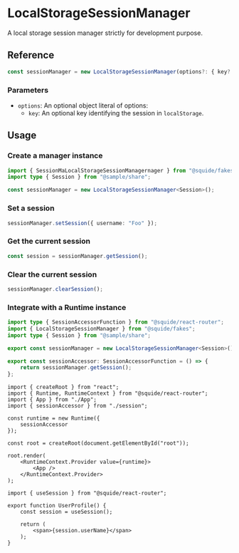 # LocalStorageSessionManager

A local storage session manager strictly for development purpose.

## Reference

```ts
const sessionManager = new LocalStorageSessionManager(options?: { key? })
```

### Parameters

- `options`: An optional object literal of options:
    - `key`: An optional key identifying the session in `localStorage`.

## Usage

### Create a manager instance

```ts
import { SessionMaLocalStorageSessionManagernager } from "@squide/fakes";
import type { Session } from "@sample/share";

const sessionManager = new LocalStorageSessionManager<Session>();
```

### Set a session

```ts
sessionManager.setSession({ username: "Foo" });
```

### Get the current session

```ts
const session = sessionManager.getSession();
```

### Clear the current session

```ts
sessionManager.clearSession();
```

### Integrate with a Runtime instance

```ts !#8 host/src/session.ts
import type { SessionAccessorFunction } from "@squide/react-router";
import { LocalStorageSessionManager } from "@squide/fakes";
import type { Session } from "@sample/share";

export const sessionManager = new LocalStorageSessionManager<Session>();

export const sessionAccessor: SessionAccessorFunction = () => {
    return sessionManager.getSession();
};
```

```tsx !#4,6-8 host/src/bootstrap.tsx
import { createRoot } from "react";
import { Runtime, RuntimeContext } from "@squide/react-router";
import { App } from "./App";
import { sessionAccessor } from "./session";

const runtime = new Runtime({
    sessionAccessor
});

const root = createRoot(document.getElementById("root"));

root.render(
    <RuntimeContext.Provider value={runtime}>
        <App />
    </RuntimeContext.Provider>
);
```

```tsx !#4 remote-module/src/UserProfile.tsx
import { useSession } from "@squide/react-router";

export function UserProfile() {
    const session = useSession();

    return (
        <span>{session.userName}</span>
    );
}
```

